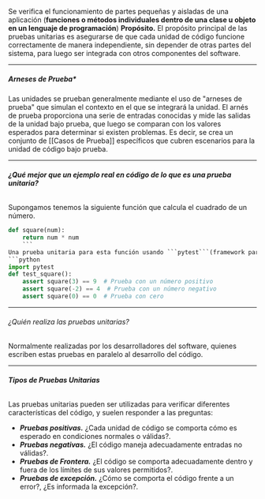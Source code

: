 Se verifica el funcionamiento de partes pequeñas y aisladas de una aplicación (**funciones o métodos individuales dentro de una clase u objeto en un lenguaje de programación**)
**Propósito.** El propósito principal de las pruebas unitarias es asegurarse de que cada unidad de código funcione correctamente de manera independiente, sin depender de otras partes del sistema, para luego ser integrada con otros componentes del software.
****
##### **Arneses de Prueba***
Las unidades se prueban generalmente mediante el uso de "arneses de prueba" que simulan el contexto en el que se integrará la unidad. El arnés de prueba proporciona una serie de entradas conocidas y mide las salidas de la unidad bajo prueba, que luego se comparan con los valores esperados para determinar si existen problemas. 
Es decir, se crea un conjunto de [[Casos de Prueba]] específicos que cubren escenarios para la unidad de código bajo prueba.
****
###### **¿Qué mejor que un ejemplo real en código de lo que es una prueba unitaria?**
Supongamos tenemos la siguiente función que calcula el cuadrado de un número.
```python
def square(num):
    return num * num
    ```
Una prueba unitaria para esta función usando ```pytest```(framework para testing) podría ser:
```python
import pytest
def test_square():
    assert square(3) == 9  # Prueba con un número positivo
    assert square(-2) == 4  # Prueba con un número negativo
    assert square(0) == 0  # Prueba con cero
```
****
###### ¿Quién realiza las pruebas unitarias?
Normalmente realizadas por los desarrolladores del software, quienes escriben estas pruebas en paralelo al desarrollo del código.
****
###### **Tipos de Pruebas Unitarias**
Las pruebas unitarias pueden ser utilizadas para verificar diferentes características del código, y suelen responder a las preguntas:
- ***Pruebas positivas.*** ¿Cada unidad de código se comporta cómo es esperado en condiciones normales o válidas?.
- ***Pruebas negativas.*** ¿El código maneja adecuadamente entradas no válidas?.
- ***Pruebas de Frontera.*** ¿El código se comporta adecuadamente dentro y fuera de los límites de sus valores permitidos?.
- ***Pruebas de excepción.*** ¿Cómo se comporta el código frente a un error?, ¿Es informada la excepción?.
